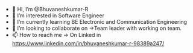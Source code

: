 - 👋 Hi, I’m @Bhuvaneshkumar-R
- 👀 I’m interested in Software Engineer
- 🌱 I’m currently learning BE Electronic and Communication Engineering
- 💞️ I’m looking to collaborate on ->Team leader with working on team.
- 📫 How to reach me -> On Linked in https://www.linkedin.com/in/bhuvaneshkumar-r-98389a247/

<!---
Bhuvaneshkumar-R/Bhuvaneshkumar-R is a ✨ special ✨ repository because its `README.md` (this file) appears on your GitHub profile.
You can click the Preview link to take a look at your changes.
--->
